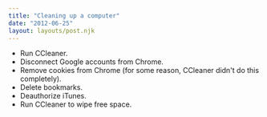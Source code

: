 ```yaml
---
title: "Cleaning up a computer"
date: "2012-06-25"
layout: layouts/post.njk
---
```


- Run CCleaner.
- Disconnect Google accounts from Chrome.
- Remove cookies from Chrome (for some reason, CCleaner didn't do this
  completely).
- Delete bookmarks.
- Deauthorize iTunes.
- Run CCleaner to wipe free space.
